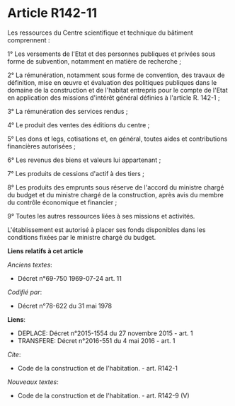 # Article R142-11

Les ressources du Centre scientifique et technique du bâtiment comprennent : 

1° Les versements de l'Etat et des personnes publiques et privées sous forme de subvention, notamment en matière de
recherche ; 

2° La rémunération, notamment sous forme de convention, des travaux de définition, mise en œuvre et évaluation des politiques
publiques dans le domaine de la construction et de l'habitat entrepris pour le compte de l'Etat en application des missions
d'intérêt général définies à l'article R. 142-1 ; 

3° La rémunération des services rendus ; 

4° Le produit des ventes des éditions du centre ; 

5° Les dons et legs, cotisations et, en général, toutes aides et contributions financières autorisées ; 

6° Les revenus des biens et valeurs lui appartenant ; 

7° Les produits de cessions d'actif à des tiers ; 

8° Les produits des emprunts sous réserve de l'accord du ministre chargé du budget et du ministre chargé de la construction,
après avis du membre du contrôle économique et financier ; 

9° Toutes les autres ressources liées à ses missions et activités. 

L'établissement est autorisé à placer ses fonds disponibles dans les conditions fixées par le ministre chargé du budget.

**Liens relatifs à cet article**

_Anciens textes_:

  - Décret n°69-750 1969-07-24 art. 11

_Codifié par_:

  - Décret n°78-622 du 31 mai 1978

**Liens**:

  - DEPLACE: Décret n°2015-1554 du 27 novembre 2015 - art. 1
  - TRANSFERE: Décret n°2016-551 du 4 mai 2016 - art. 1

_Cite_:

  - Code de la construction et de l'habitation. - art. R142-1

_Nouveaux textes_:

  - Code de la construction et de l'habitation. - art. R142-9 (V)
